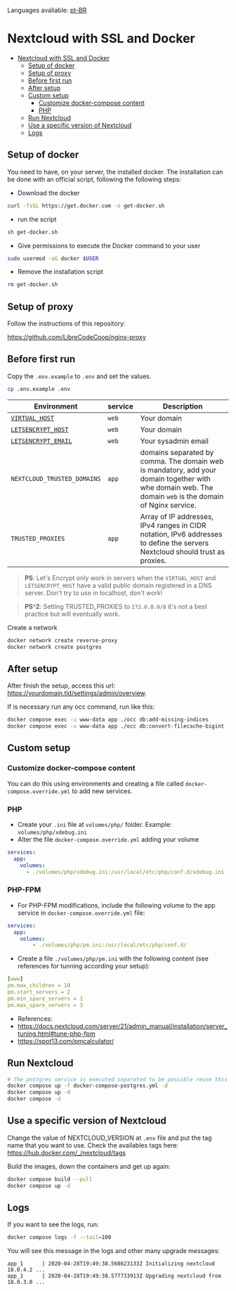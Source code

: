 Languages avaliable: [pt-BR](docs/README_ptBR.md)

# Nextcloud with SSL and Docker

- [Nextcloud with SSL and Docker](#nextcloud-with-ssl-and-docker)
  - [Setup of docker](#setup-of-docker)
  - [Setup of proxy](#setup-of-proxy)
  - [Before first run](#before-first-run)
  - [After setup](#after-setup)
  - [Custom setup](#custom-setup)
    - [Customize docker-compose content](#customize-docker-compose-content)
    - [PHP](#php)
  - [Run Nextcloud](#run-nextcloud)
  - [Use a specific version of Nextcloud](#use-a-specific-version-of-nextcloud)
  - [Logs](#logs)

## Setup of docker

You need to have, on your server, the installed docker. The installation can be done with an official script, following the following steps:
- Download the docker
```bash
curl -fsSL https://get.docker.com -o get-docker.sh
```
- run the script
```bash
sh get-docker.sh
```
- Give permissions to execute the Docker command to your user
```bash
sudo usermod -aG docker $USER
```
- Remove the installation script
```bash
rm get-docker.sh
```

## Setup of proxy

Follow the instructions of this repository:

https://github.com/LibreCodeCoop/nginx-proxy

## Before first run

Copy the `.env.example` to `.env` and set the values.

```bash
cp .env.example .env
```

| Environment | service | Description |
|-------------|---------|-------|
| [`VIRTUAL_HOST`](https://github.com/nginx-proxy/nginx-proxy#usage) | `web` | Your domain |
| [`LETSENCRYPT_HOST`](https://github.com/nginx-proxy/docker-letsencrypt-nginx-proxy-companion/blob/master/docs/Basic-usage.md#step-3---proxyed-containers) | `web` | Your domain |
| [`LETSENCRYPT_EMAIL`](https://github.com/nginx-proxy/docker-letsencrypt-nginx-proxy-companion/blob/master/docs/Let's-Encrypt-and-ACME.md#contact-address) | `web` | Your sysadmin email |
| `NEXTCLOUD_TRUSTED_DOMAINS` | `app` | domains separated by comma. The domain web is mandatory, add your domain together with whe domain web. The domain `web` is the domain of Nginx service. |
| `TRUSTED_PROXIES` | `app` | Array of IP addresses, IPv4 ranges in CIDR notation, IPv6 addresses to define the servers Nextcloud should trust as proxies.  |

> **PS**: Let's Encrypt only work in servers when the `VIRTUAL_HOST` and `LETSENCRYPT_HOST` have a valid public domain registered in a DNS server. Don't try to use in localhost, don't work!

> **PS^2**: Setting TRUSTED_PROXIES to `172.0.0.0/8` it's not a best practice but will eventually work.

Create a network 

```bash
docker network create reverse-proxy
docker network create postgres
```

## After setup

After finish the setup, access this url: https://yourdomain.tld/settings/admin/overview.

If is necessary run any occ command, run like this:

```bash
docker compose exec -u www-data app ./occ db:add-missing-indices
docker compose exec -u www-data app ./occ db:convert-filecache-bigint
```

## Custom setup

### Customize docker-compose content

You can do this using environments and creating a file called `docker-compose.override.yml` to add new services.

### PHP

- Create your `.ini` file at `volumes/php/` folder. Example: `volumes/php/xdebug.ini`
- Alter the file `docker-compose.override.yml` adding your volume
```yaml
services:
  app:
    volumes:
      - ./volumes/php/xdebug.ini:/usr/local/etc/php/conf.d/xdebug.ini
```


### PHP-FPM

- For PHP-FPM modifications, include the following volume to the app service in `docker-compose.override.yml` file:
```yaml
services:
  app:
    volumes:
        - ./volumes/php/pm.ini:/usr/local/etc/php/conf.d/
```
- Create a file  `./volumes/php/pm.ini` with the following content (see references for tunning according your setup):
```yaml
[www]
pm.max_children = 10
pm.start_servers = 2
pm.min_spare_servers = 1
pm.max_spare_servers = 3
```

- References:
- https://docs.nextcloud.com/server/21/admin_manual/installation/server_tuning.html#tune-php-fpm
- https://spot13.com/pmcalculator/

## Run Nextcloud

```bash
# The postgres service is executed separated to be possible reuse this service to other applications that use PostgreSQL
docker compose up -f docker-compose-postgres.yml -d
docker compose up -d
docker compose -d
```
## Use a specific version of Nextcloud

Change the value of NEXTCLOUD_VERSION at `.env` file and put the tag name that you want to use. Check the availables tags here: https://hub.docker.com/_/nextcloud/tags

Build the images, down the containers and get up again:

```bash
docker compose build --pull
docker compose up -d
```

## Logs

If you want to see the logs, run:

```bash
docker compose logs -f --tail=100
```
You will see this message in the logs and other many upgrade messages:

```log
app_1      | 2020-04-28T19:49:38.568623133Z Initializing nextcloud 18.0.4.2 ...
app_1      | 2020-04-28T19:49:38.577733913Z Upgrading nextcloud from 18.0.3.0 ...
```
